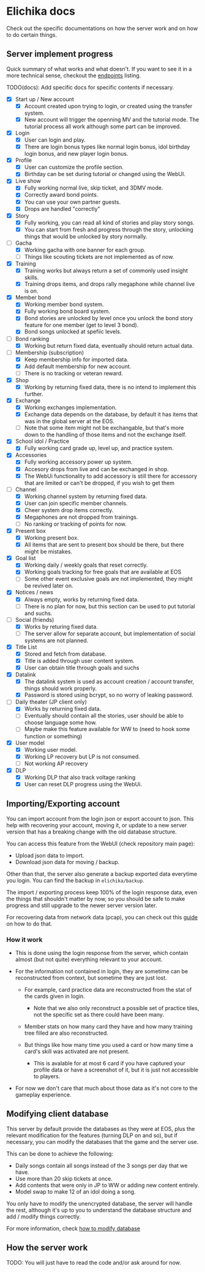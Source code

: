 # Elichika docs
Check out the specific documentations on how the server work and on how to do certain things.

## Server implement progress
Quick summary of what works and what doesn't. If you want to see it in a more technical sense, checkout the [endpoints](https://github.com/arina999999997/elichika/blob/master/router/endpoints.md) listing.

TODO(docs): Add specific docs for specific contents if necessary.

- [x] Start up / New account
    - [x] Account created upon trying to login, or created using the transfer system.
    - [x] New account will trigger the openning MV and the tutorial mode. The tutorial process all work although some part can be improved.
- [x] Login
    - [x] User can login and play.
    - [x] There are login bonus types like normal login bonus, idol birthday login bonus, and new player login bonus.
- [x] Profile
    - [x] User can customize the profile section.
    - [x] Birthday can be set during tutorial or changed using the WebUI.
- [x] Live show
    - [x] Fully working normal live, skip ticket, and 3DMV mode.
    - [x] Correctly award bond points.
    - [x] You can use your own partner guests. 
    - [x] Drops are handled "correctly"
- [x] Story
    - [x] Fully working, you can read all kind of stories and play story songs.
    - [x] You can start from fresh and progress through the story, unlocking things that would be unlocked by story normally.
- [ ] Gacha
    - [x] Working gacha with one banner for each group.
    - [ ] Things like scouting tickets are not implemented as of now.
- [x] Training
    - [x] Training works but always return a set of commonly used insight skills.
    - [x] Training drops items, and drops rally megaphone while channel live is on.
- [x] Member bond
    - [x] Working member bond system.
    - [x] Fully working bond board system.
    - [x] Bond stories are unlocked by level once you unlock the bond story feature for one member (get to level 3 bond).
    - [x] Bond songs unlocked at spefiic levels.
- [ ] Bond ranking
    - [x] Working but return fixed data, eventually should return actual data.
- [ ] Membership (subscription)
    - [x] Keep membership info for imported data.
    - [x] Add default membership for new account.
    - [ ] There is no tracking or veteran reward.
- [x] Shop
    - [x] Working by returning fixed data, there is no intend to implement this further.
- [x] Exchange
    - [x] Working exchanges implementation.
    - [x] Exchange data depends on the database, by default it has items that was in the global server at the EOS.
    - [ ] Note that some item might not be exchangable, but that's more down to the handling of those items and not the exchange itself.
- [x] School idol / Practice
    - [x] Fully working card grade up, level up, and practice system.
- [x] Accessories
    - [x] Fully working accessory power up system.
    - [x] Accesory drops from live and can be exchanged in shop.
    - [x] The WebUi functionality to add accessory is still there for accessory that are limited or can't be dropped, if you wish to get them
- [ ] Channel
    - [x] Working channel system by returning fixed data.
    - [x] User can join specific member channels.
    - [x] Cheer system drop items correctly.
    - [x] Megaphones are not dropped from trainings.
    - [ ] No ranking or tracking of points for now.
- [x] Present box
    - [x] Working present box.
    - [x] All items that are sent to present box should be there, but there might be mistakes.
- [x] Goal list
    - [x] Working daily / weekly goals that reset correctly.
    - [x] Working goals tracking for free goals that are available at EOS
    - [ ] Some other event exclusive goals are not implemented, they might be revived later on.
- [x] Notices / news
    - [x] Always empty, works by returning fixed data.
    - [ ] There is no plan for now, but this section can be used to put tutorial and suchs.
- [ ] Social (friends)
    - [x] Works by returing fixed data.
    - [ ] The server allow for separate account, but implementation of social systems are not planned.
- [x] Title List
    - [x] Stored and fetch from database.
    - [x] Title is added through user content system.
    - [x] User can obtain title through goals and suchs
- [x] Datalink
    - [x] The datalink system is used as account creation / account transfer, things should work properly.
    - [x] Password is stored using bcrypt, so no worry of leaking password. 
- [ ] Daily theater (JP client only)
    - [x] Works by returning fixed data.
    - [ ] Eventually should contain all the stories, user should be able to choose language some how.
    - [ ] Maybe make this feature available for WW to (need to hook some function or something)
- [x] User model
    - [x] Working user model.
    - [x] Working LP recovery but LP is not consumed.
    - [ ] Not working AP recovery
- [x] DLP
    - [x] Working DLP that also track voltage ranking
    - [x] User can reset DLP progress using the WebUi.

## Importing/Exporting account
You can import account from the login json or export account to json. This help with recovering your account, moving it, or update to a new server version that has a breaking change with the old database structure.

You can access this feature from the WebUI (check repository main page):

- Upload json data to import.
- Download json data for moving / backup.

Other than that, the server also generate a backup exported data everytime you login. You can find the backup in `elichika/backup`.

The import / exporting process keep 100% of the login response data, even the things that shouldn't matter by now, so you should be safe to make progress and still upgrade to the newer server version later.

For recovering data from network data (pcap), you can check out this [guide](https://github.com/arina999999997/elichika/blob/master/docs/extracting_pcap.md) on how to do that.

### How it work

- This is done using the login response from the server, which contain almost (but not quite) everything relevant to your account.
- For the information not contained in login, they are sometime can be reconstructed from context, but sometime they are just lost.

    - For example, card practice data are reconstructed from the stat of the cards given in login.

        - Note that we also only reconstruct a possible set of practice tiles, not the specific set as there could have been many.
    - Member stats on how many card they have and how many training tree filled are also reconstructed.
    - But things like how many time you used a card or how many time a card's skill was activated are not present.

        - This is avalable for at most 6 card if you have captured your profile data or have a screenshot of it, but it is just not accessible to players.

- For now we don't care that much about those data as it's not core to the gameplay experience. 

<!-- - TODO: Maybe implement spliting the database to save everything instead. -->
## Modifying client database

This server by default provide the databases as they were at EOS, plus the relevant modification for the features (turning DLP on and so), but if necessary, you can modify the databases that the game and the server use.

This can be done to achieve the following:

- Daily songs contain all songs instead of the 3 songs per day that we have.
- Use more than 20 skip tickets at once.
- Add contents that were only in JP to WW or adding new content entirely.
- Model swap to make 12 of an idol doing a song.

You only have to modify the unencrypted database, the server will handle the rest, although it's up to you to understand the database structure and add / modify things correctly.

For more information, check [how to modify database](https://github.com/arina999999997/elichika/blob/master/docs/modify_database.md)


## How the server work

TODO: You will just have to read the code and/or ask around for now.